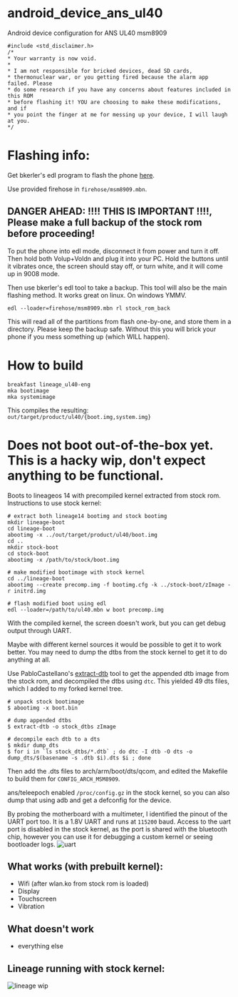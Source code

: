 # android_device_ans_ul40
Android device configuration for ANS UL40 msm8909 

```
#include <std_disclaimer.h>
/*
* Your warranty is now void.
*
* I am not responsible for bricked devices, dead SD cards,
* thermonuclear war, or you getting fired because the alarm app failed. Please
* do some research if you have any concerns about features included in this ROM
* before flashing it! YOU are choosing to make these modifications, and if
* you point the finger at me for messing up your device, I will laugh at you.
*/
```

# Flashing info:
Get bkerler's edl program to flash the phone [here](https://github.com/bkerler/edl).

Use provided firehose in `firehose/msm8909.mbn`.

## DANGER AHEAD: !!!! THIS IS IMPORTANT !!!!, Please make a full backup of the stock rom before proceeding!

To put the phone into edl mode, disconnect it from power and turn it off.  Then hold both Volup+Voldn and plug it into your PC.  Hold the buttons until it vibrates once, the screen should stay off, or turn white, and it will come up in 9008 mode.

Then use bkerler's edl tool to take a backup.  This tool will also be the main flashing method.  It works great on linux.  On windows YMMV.
```
edl --loader=firehose/msm8909.mbn rl stock_rom_back
```
This will read all of the partitions from flash one-by-one, and store them in a directory.  Please keep the backup safe.  Without this you will brick your phone if you mess something up (which WILL happen).

# How to build
```
breakfast lineage_ul40-eng
mka bootimage
mka systemimage
```
This compiles the resulting: `out/target/product/ul40/{boot.img,system.img}`

# Does not boot out-of-the-box yet.  This is a hacky wip, don't expect anything to be functional.
Boots to lineageos 14 with precompiled kernel extracted from stock rom.
Instructions to use stock kernel:
```
# extract both lineage14 bootimg and stock bootimg
mkdir lineage-boot
cd lineage-boot
abootimg -x ../out/target/product/ul40/boot.img
cd ..
mkdir stock-boot
cd stock-boot
abootimg -x /path/to/stock/boot.img

# make modified bootimage with stock kernel
cd ../lineage-boot
abootimg --create precomp.img -f bootimg.cfg -k ../stock-boot/zImage -r initrd.img

# flash modified boot using edl
edl --loader=/path/to/ul40.mbn w boot precomp.img
```

With the compiled kernel, the screen doesn't work, but you can get debug output through UART.

Maybe with different kernel sources it would be possible to get it to work better.  You may need to dump the dtbs from the stock kernel to get it to do anything at all.

Use PabloCastellano's [extract-dtb](https://github.com/PabloCastellano/extract-dtb) tool to get the appended dtb image from the stock rom, and decompiled the dtbs using `dtc`.  This yielded 49 dts files, which I added to my forked kernel tree.
```
# unpack stock bootimage
$ abootimg -x boot.bin

# dump appended dtbs
$ extract-dtb -o stock_dtbs zImage

# decompile each dtb to a dts
$ mkdir dump_dts
$ for i in `ls stock_dtbs/*.dtb` ; do dtc -I dtb -O dts -o dump_dts/$(basename -s .dtb $i).dts $i ; done
```
Then add the .dts files to arch/arm/boot/dts/qcom, and edited the Makefile to build them for `CONFIG_ARCH_MSM8909`.

ans/teleepoch enabled `/proc/config.gz` in the stock kernel, so you can also dump that using adb and get a defconfig for the device.

By probing the motherboard with a multimeter, I identified the pinout of the UART port too.  It is a 1.8V UART and runs at `115200` baud. Access to the uart port is disabled in the stock kernel, as the port is shared with the bluetooth chip, however you can use it for debugging a custom kernel or seeing bootloader logs. ![uart](images/uart.jpg)

## What works (with prebuilt kernel):
 * Wifi (after wlan.ko from stock rom is loaded)
 * Display
 * Touchscreen
 * Vibration

## What doesn't work
 * everything else

## Lineage running with stock kernel:
![lineage wip](images/lineage.jpg)
